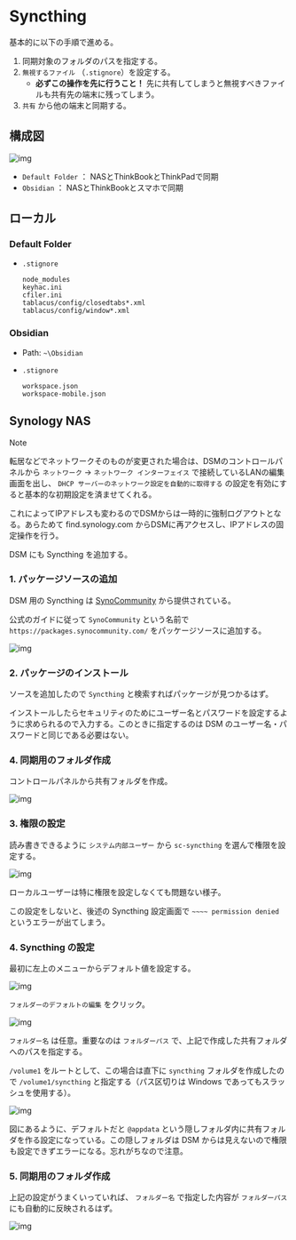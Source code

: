 # Syncthing

基本的に以下の手順で進める。

1. 同期対象のフォルダのパスを指定する。
1. `無視するファイル` （`.stignore`）を設定する。
    - **必ずこの操作を先に行うこと！** 先に共有してしまうと無視すべきファイルも共有先の端末に残ってしまう。
1. `共有` から他の端末と同期する。


## 構成図

![img](./img/network.png)

- `Default Folder` ： NASとThinkBookとThinkPadで同期
- `Obsidian` ： NASとThinkBookとスマホで同期

## ローカル

### Default Folder

+ `.stignore`

    ```
    node_modules
    keyhac.ini
    cfiler.ini
    tablacus/config/closedtabs*.xml
    tablacus/config/window*.xml
    ```


### Obsidian

+ Path: `~\Obsidian`
+ `.stignore`

    ```
    workspace.json
    workspace-mobile.json
    ```

## Synology NAS

> [!NOTE]
> 転居などでネットワークそのものが変更された場合は、DSMのコントロールパネルから `ネットワーク` → `ネットワーク インターフェイス` で接続しているLANの編集画面を出し、 `DHCP サーバーのネットワーク設定を自動的に取得する` の設定を有効にすると基本的な初期設定を済ませてくれる。
> 
> これによってIPアドレスも変わるのでDSMからは一時的に強制ログアウトとなる。あらためて find.synology.com からDSMに再アクセスし、IPアドレスの固定操作を行う。




DSM にも Syncthing を追加する。

### 1. パッケージソースの追加

DSM 用の Syncthing は [SynoCommunity](https://synocommunity.com/) から提供されている。

公式のガイドに従って `SynoCommunity` という名前で `https://packages.synocommunity.com/` をパッケージソースに追加する。

![img](./img/dsm-package-center.png)

### 2. パッケージのインストール

ソースを追加したので `Syncthing` と検索すればパッケージが見つかるはず。

インストールしたらセキュリティのためにユーザー名とパスワードを設定するように求められるので入力する。このときに指定するのは DSM のユーザー名・パスワードと同じである必要はない。

### 4. 同期用のフォルダ作成

コントロールパネルから共有フォルダを作成。

![img](./img/dsm-sync-folder-add.png)

### 3. 権限の設定

読み書きできるように `システム内部ユーザー` から `sc-syncthing` を選んで権限を設定する。

![img](./img/dsm-sync-folder-permission.png)

ローカルユーザーは特に権限を設定しなくても問題ない様子。

この設定をしないと、後述の Syncthing 設定画面で `~~~~ permission denied` というエラーが出てしまう。


### 4. Syncthing の設定

最初に左上のメニューからデフォルト値を設定する。

![img](./img/dsm-st-global-setting.png)

`フォルダーのデフォルトの編集` をクリック。

![img](./img/dsm-st-global-default.png)

`フォルダー名` は任意。重要なのは `フォルダーパス` で、上記で作成した共有フォルダへのパスを指定する。

`/volume1` をルートとして、この場合は直下に `syncthing` フォルダを作成したので `/volume1/syncthing` と指定する（パス区切りは Windows であってもスラッシュを使用する）。

![img](./img/dsm-st-default-folder.png)

図にあるように、デフォルトだと `@appdata` という隠しフォルダ内に共有フォルダを作る設定になっている。この隠しフォルダは DSM からは見えないので権限も設定できずエラーになる。忘れがちなので注意。


### 5. 同期用のフォルダ作成

上記の設定がうまくいっていれば、 `フォルダー名` で指定した内容が `フォルダーパス` にも自動的に反映されるはず。

![img](./img/dsm-st-sync-setting.png)